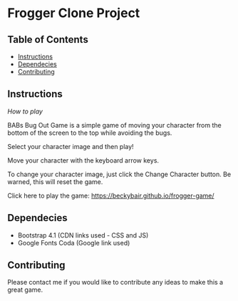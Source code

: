 # Frogger Clone Project

## Table of Contents

* [Instructions](#instructions)
* [Dependecies](#dependecies)
* [Contributing](#contributing)

## Instructions
_How to play_

BABs Bug Out Game is a simple game of moving your character from the bottom of the screen to the top while avoiding the bugs.  

Select your character image and then play!

Move your character with the keyboard arrow keys.

To change your character image, just click the Change Character button.  Be warned, this will reset the game.

Click here to play the game:  https://beckybair.github.io/frogger-game/

## Dependecies

* Bootstrap 4.1 (CDN links used - CSS and JS)
* Google Fonts Coda (Google link used)

## Contributing

Please contact me if you would like to contribute any ideas to make this a great game.
